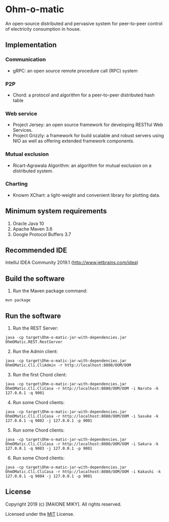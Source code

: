 # Ohm-o-matic
An open-source distributed and pervasive system for peer-to-peer control of electricity consumption in house.


## Implementation
### Communication
* gRPC: an open source remote procedure call (RPC) system
### P2P
* Chord: a protocol and algorithm for a peer-to-peer distributed hash table
### Web service
* Project Jersey: an open source framework for developing RESTful Web Services.
* Project Grizzly: a framework for build scalable and robust servers using NIO as well as offering extended framework components.
### Mutual exclusion
* Ricart-Agrawala Algorithm: an algorithm for mutual exclusion on a distributed system.
### Charting
* Knowm XChart: a light-weight and convenient library for plotting data.


## Minimum system requirements
1. Oracle Java 10
2. Apache Maven 3.6
3. Google Protocol Buffers 3.7


## Recommended IDE
IntelliJ IDEA Community 2019.1 (http://www.jetbrains.com/idea)


## Build the software
1. Run the Maven package command:

```mvn package```



## Run the software
1. Run the REST Server:

```java -cp target\Ohm-o-matic-jar-with-dependencies.jar OhmOMatic.REST.RestServer```

2. Run the Admin client:

```java -cp target\Ohm-o-matic-jar-with-dependencies.jar OhmOMatic.Cli.CliAdmin -r http://localhost:8080/OOM/OOM```

3. Run the first Chord client:

```java -cp target\Ohm-o-matic-jar-with-dependencies.jar OhmOMatic.Cli.CliCasa -r http://localhost:8080/OOM/OOM -i Naruto -k 127.0.0.1 -q 9001```

4. Run some Chord clients:

```java -cp target\Ohm-o-matic-jar-with-dependencies.jar OhmOMatic.Cli.CliCasa -r http://localhost:8080/OOM/OOM -i Sasuke -k 127.0.0.1 -q 9002 -j 127.0.0.1 -p 9001```

5. Run some Chord clients:

```java -cp target\Ohm-o-matic-jar-with-dependencies.jar OhmOMatic.Cli.CliCasa -r http://localhost:8080/OOM/OOM -i Sakura -k 127.0.0.1 -q 9003 -j 127.0.0.1 -p 9001```

6. Run some Chord clients:

```java -cp target\Ohm-o-matic-jar-with-dependencies.jar OhmOMatic.Cli.CliCasa -r http://localhost:8080/OOM/OOM -i Kakashi -k 127.0.0.1 -q 9004 -j 127.0.0.1 -p 9001```


## License
Copyright 2019 (c) [MAIONE MIKY]. All rights reserved.

Licensed under the [MIT](LICENSE) License.